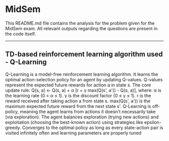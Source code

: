 # MidSem
This README.md file contains the analysis for the problem given for the MidSem exam. All relevant outputs regarding the questions are present in the code itself.

---
## TD-based reinforcement learning algorithm used - Q-Learning
Q-Learning is a model-free reinforcement learning algorithm.
It learns the optimal action-selection policy for an agent by updating Q-values.
Q-values represent the expected future rewards for action a in state s.
The core update rule:
Q(s, a) ← Q(s, a) + α [r + γ max(Q(s', a')) - Q(s, a)],
where:
α is the learning rate (0 < α ≤ 1).
γ is the discount factor (0 ≤ γ ≤ 1).
r is the reward received after taking action a from state s.
max(Q(s', a')) is the maximum expected future reward from the next state s'.
Q-Learning is off-policy, meaning the agent learns from actions it doesn't necessarily take (via exploration).
The agent balances exploration (trying new actions) and exploitation (choosing the best-known action) using strategies like epsilon-greedy.
Converges to the optimal policy as long as every state-action pair is visited infinitely often and learning parameters are properly tuned
